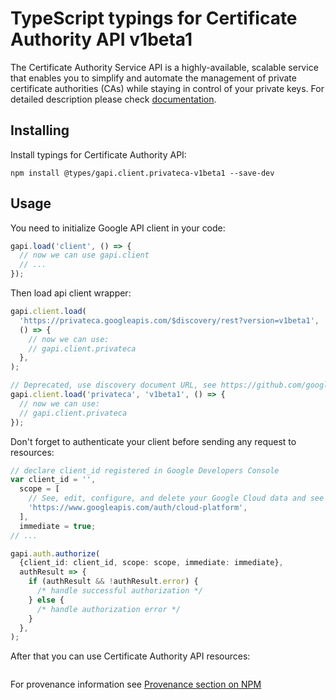 # TypeScript typings for Certificate Authority API v1beta1

The Certificate Authority Service API is a highly-available, scalable service that enables you to simplify and automate the management of private certificate authorities (CAs) while staying in control of your private keys.
For detailed description please check [documentation](https://cloud.google.com/).

## Installing

Install typings for Certificate Authority API:

```
npm install @types/gapi.client.privateca-v1beta1 --save-dev
```

## Usage

You need to initialize Google API client in your code:

```typescript
gapi.load('client', () => {
  // now we can use gapi.client
  // ...
});
```

Then load api client wrapper:

```typescript
gapi.client.load(
  'https://privateca.googleapis.com/$discovery/rest?version=v1beta1',
  () => {
    // now we can use:
    // gapi.client.privateca
  },
);
```

```typescript
// Deprecated, use discovery document URL, see https://github.com/google/google-api-javascript-client/blob/master/docs/reference.md#----gapiclientloadname----version----callback--
gapi.client.load('privateca', 'v1beta1', () => {
  // now we can use:
  // gapi.client.privateca
});
```

Don't forget to authenticate your client before sending any request to resources:

```typescript
// declare client_id registered in Google Developers Console
var client_id = '',
  scope = [
    // See, edit, configure, and delete your Google Cloud data and see the email address for your Google Account.
    'https://www.googleapis.com/auth/cloud-platform',
  ],
  immediate = true;
// ...

gapi.auth.authorize(
  {client_id: client_id, scope: scope, immediate: immediate},
  authResult => {
    if (authResult && !authResult.error) {
      /* handle successful authorization */
    } else {
      /* handle authorization error */
    }
  },
);
```

After that you can use Certificate Authority API resources: <!-- TODO: make this work for multiple namespaces -->

```typescript

```

For provenance information see [Provenance section on NPM](https://www.npmjs.com/package/@maxim_mazurok/gapi.client.privateca-v1beta1#Provenance:~:text=none-,Provenance,-Built%20and%20signed)
